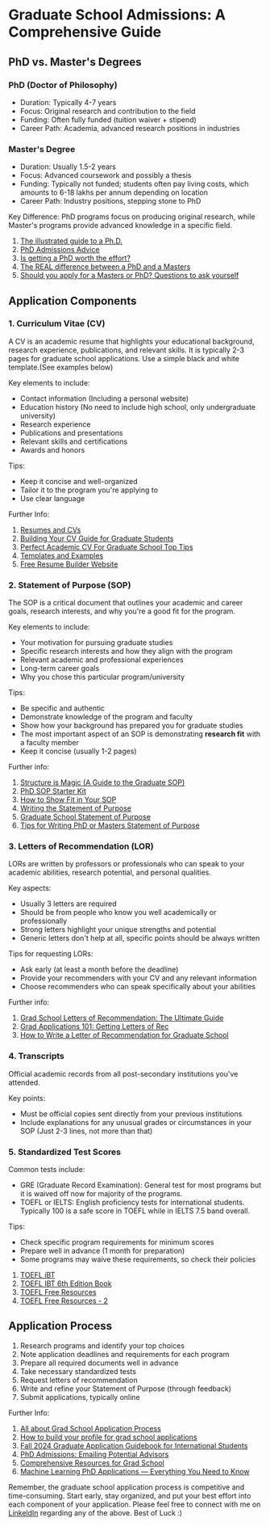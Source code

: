

# Graduate School Admissions: A Comprehensive Guide

## PhD vs. Master's Degrees

### PhD (Doctor of Philosophy)
- Duration: Typically 4-7 years
- Focus: Original research and contribution to the field
- Funding: Often fully funded (tuition waiver + stipend)
- Career Path: Academia, advanced research positions in industries

### Master's Degree
- Duration: Usually 1.5-2 years
- Focus: Advanced coursework and possibly a thesis
- Funding: Typically not funded; students often pay living costs, which amounts to 6-18 lakhs per annum depending on location
- Career Path: Industry positions, stepping stone to PhD

Key Difference: PhD programs focus on producing original research, while Master's programs provide advanced knowledge in a specific field.

 1. [ The illustrated guide to a Ph.D.](https://matt.might.net/articles/phd-school-in-pictures/)
 2. [PhD Admissions Advice](https://cfiesler.medium.com/phd-admissions-advice-b7a44f97417a)
 3. [Is getting a PhD worth the effort?](https://www.youtube.com/watch?v=bC-oOxCJZXY)
 4. [The REAL difference between a PhD and a Masters](https://www.youtube.com/watch?v=yEbdSFFyO4w&ab_channel=AndyStapleton)
 5. [Should you apply for a Masters or PhD? Questions to ask yourself](https://www.youtube.com/watch?v=AaZ5cLr_6M4&ab_channel=BonChonJonJon)

## Application Components

### 1. Curriculum Vitae (CV)

A CV is an academic resume that highlights your educational background, research experience, publications, and relevant skills. It is typically 2-3 pages for graduate school applications. Use a simple black and white template.(See examples below)

Key elements to include:
- Contact information (Including a personal website)
- Education history (No need to include high school, only undergraduate university)
- Research experience
- Publications and presentations
- Relevant skills and certifications
- Awards and honors

Tips:
- Keep it concise and well-organized
- Tailor it to the program you're applying to
- Use clear language

Further Info:

 1. [Resumes and CVs](https://gradschool.cornell.edu/career-and-professional-development/pathways-to-success/prepare-for-your-career/take-action/resumes-and-cvs/)
 2. [Building Your CV Guide for Graduate Students](https://careerdevelopment.princeton.edu/guides/resume-cv-cover-letter-diversity-statement/building-your-cv-guide-graduate-students)
 3. [Perfect Academic CV For Graduate School Top Tips](https://www.youtube.com/watch?v=DpivQkpziSY&ab_channel=DrAminaYonis)
 4. [Templates and Examples](https://gradcareers.nd.edu/application-process/templates-and-examples/)
 5. [Free Resume Builder Website](https://flowcv.com/)

### 2. Statement of Purpose (SOP)

The SOP is a critical document that outlines your academic and career goals, research interests, and why you're a good fit for the program.

Key elements to include:
- Your motivation for pursuing graduate studies
- Specific research interests and how they align with the program
- Relevant academic and professional experiences
- Long-term career goals
- Why you chose this particular program/university

Tips:
- Be specific and authentic
- Demonstrate knowledge of the program and faculty
- Show how your background has prepared you for graduate studies
- The most important aspect of an SOP is demonstrating **research fit** with a faculty member
- Keep it concise (usually 1-2 pages)

Further info:
 1. [Structure is Magic (A Guide to the Graduate SOP)](https://writeivy.com/structure-is-magic-a-guide-to-the-graduate-sop/)
 2. [PhD SOP Starter Kit](https://writeivy.mykajabi.com/phd-sop-starter-kit)
 3. [How to Show Fit in Your SOP](https://writeivy.com/how-to-show-fit-in-your-sop/)
 4.  [Writing the Statement of Purpose](https://grad.berkeley.edu/admissions/steps-to-apply/requirements/statement-purpose/)
 5. [Graduate School Statement of Purpose](https://mitcommlab.mit.edu/eecs/commkit/graduate-school-personal-statement/)
 6. [Tips for Writing PhD or Masters Statement of Purpose](https://www.youtube.com/watch?v=0zOAS8f4aK8)


### 3. Letters of Recommendation (LOR)

LORs are written by professors or professionals who can speak to your academic abilities, research potential, and personal qualities.

Key aspects:
- Usually 3 letters are required
- Should be from people who know you well academically or professionally
- Strong letters highlight your unique strengths and potential
- Generic letters don't help at all, specific points should be always written

Tips for requesting LORs:
- Ask early (at least a month before the deadline)
- Provide your recommenders with your CV and any relevant information
- Choose recommenders who can speak specifically about your abilities

Further info:
 1. [Grad School Letters of Recommendation: The Ultimate Guide](https://writeivy.com/grad-school-letters-of-recommendation-the-ultimate-guide/)
 2. [Grad Applications 101: Getting Letters of Rec](https://graduate.rice.edu/news/current-news/grad-applications-101-getting-letters-rec)
 3. [How to Write a Letter of Recommendation for Graduate School](https://online.usc.edu/news/how-to-write-a-letter-of-recommendation-for-graduate-school/)

### 4. Transcripts

Official academic records from all post-secondary institutions you've attended.

Key points:
- Must be official copies sent directly from your previous institutions
- Include explanations for any unusual grades or circumstances in your SOP (Just 2-3 lines, not more than that)


### 5. Standardized Test Scores

Common tests include:
- GRE (Graduate Record Examination): General test for most programs but it is waived off now for majority of the programs.
- TOEFL or IELTS: English proficiency tests for international students. Typically 100 is a safe score in TOEFL while in IELTS 7.5 band overall. 

Tips:
- Check specific program requirements for minimum scores
- Prepare well in advance (1 month for preparation)
- Some programs may waive these requirements, so check their policies

 1. [TOEFL iBT](https://www.ets.org/toefl/test-takers/ibt/about.html)
 2. [TOEFL IBT 6th Edition Book](https://drive.google.com/drive/folders/1-nvCk6_JhUDMhPs_RHSbh8OmegICZstH?usp=sharing)
 3. [TOEFL Free Resources](https://tstprep.com/free-resources/)
 4. [TOEFL Free Resources - 2](https://www.notefull.com/product/free-course-for-all-toefl-sections/)

## Application Process

 1. Research programs and identify your top choices
 2. Note application deadlines and requirements for each program
 3. Prepare all required documents well in advance
 4. Take necessary standardized tests
 5. Request letters of recommendation
 6. Write and refine your Statement of Purpose (through feedback)
 7. Submit applications, typically online
 
 Further Info:
1. [All about Grad School Application Process](https://www.youtube.com/watch?v=szA0SEXj1jE&ab_channel=videsh)
2. [How to build your profile for grad school applications](https://www.youtube.com/watch?v=D-gkVVcNPbw)
3. [Fall 2024 Graduate Application Guidebook for International Students](https://www.youtube.com/watch?v=9NRwtjJNKKE&pp=ygUjZ3JhZHVhdGUgc2Nob29sIGFwcGxpY2F0aW9uIHByb2Nlc3M%3D)
4. [PhD Admissions: Emailing Potential Advisors](https://first-gen-guide.com/2020/07/24/phd-admissions-emailing-potential-advisors/)
5. [Comprehensive Resources for Grad School](https://first-gen-guide.com/resources/)
6. [Machine Learning PhD Applications — Everything You Need to Know](https://timdettmers.com/2018/11/26/phd-applications/)
 

Remember, the graduate school application process is competitive and time-consuming. Start early, stay organized, and put your best effort into each component of your application. Please feel free to connect with me on [LinkeldIn](https://www.linkedin.com/in/mamoon-khursheed-50a911205/) regarding any of the above. Best of Luck :)
